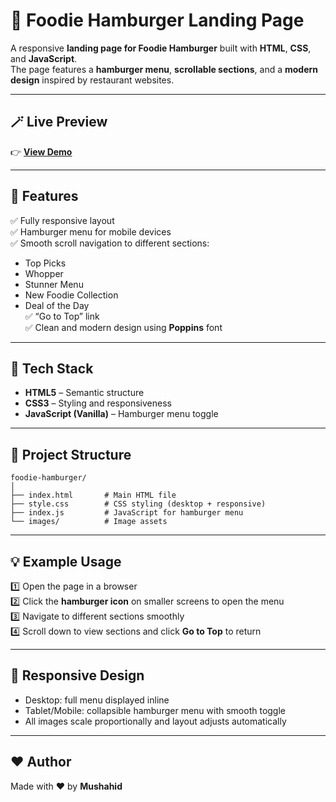 # 🍔 Foodie Hamburger Landing Page

A responsive **landing page for Foodie Hamburger** built with **HTML**, **CSS**, and **JavaScript**.  
The page features a **hamburger menu**, **scrollable sections**, and a **modern design** inspired by restaurant websites.

---

## 🪄 Live Preview

👉 **[View Demo](https://foodie-hamberger.netlify.app/)**  

---

## 🚀 Features

✅ Fully responsive layout  
✅ Hamburger menu for mobile devices  
✅ Smooth scroll navigation to different sections:  
- Top Picks  
- Whopper  
- Stunner Menu  
- New Foodie Collection  
- Deal of the Day  
✅ “Go to Top” link  
✅ Clean and modern design using **Poppins** font  

---

## 🧩 Tech Stack

- **HTML5** – Semantic structure  
- **CSS3** – Styling and responsiveness  
- **JavaScript (Vanilla)** – Hamburger menu toggle  

---

## 📁 Project Structure

```
foodie-hamburger/
│
├── index.html       # Main HTML file
├── style.css        # CSS styling (desktop + responsive)
├── index.js         # JavaScript for hamburger menu
└── images/          # Image assets
```

---

## 💡 Example Usage

1️⃣ Open the page in a browser  
2️⃣ Click the **hamburger icon** on smaller screens to open the menu  
3️⃣ Navigate to different sections smoothly  
4️⃣ Scroll down to view sections and click **Go to Top** to return  

---

## 📱 Responsive Design

- Desktop: full menu displayed inline  
- Tablet/Mobile: collapsible hamburger menu with smooth toggle  
- All images scale proportionally and layout adjusts automatically  

---

## ❤️ Author

Made with ❤️ by **Mushahid**
